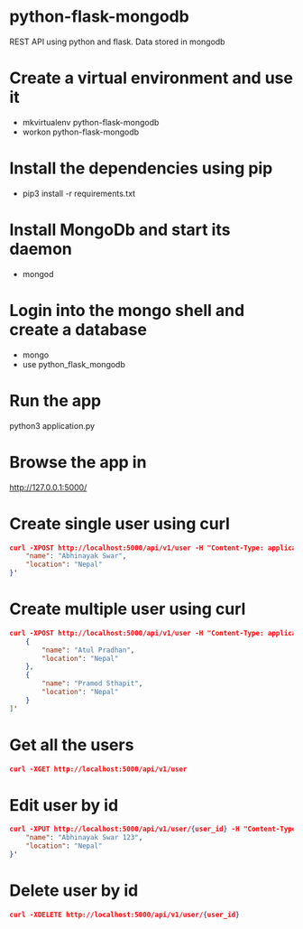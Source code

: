 # python-flask-mongodb
REST API using python and flask. Data stored in mongodb

# Create a virtual environment and use it
- mkvirtualenv python-flask-mongodb
- workon python-flask-mongodb

# Install the dependencies using pip
- pip3 install -r requirements.txt

# Install MongoDb and start its daemon
- mongod

# Login into the mongo shell and create a database
- mongo
- use python_flask_mongodb

# Run the app
python3 application.py

# Browse the app in
http://127.0.0.1:5000/

# Create single user using curl
```json
curl -XPOST http://localhost:5000/api/v1/user -H "Content-Type: application/json" -d '{
    "name": "Abhinayak Swar",
    "location": "Nepal"
}'
```

# Create multiple user using curl
```json
curl -XPOST http://localhost:5000/api/v1/user -H "Content-Type: application/json" -d '[
    {
        "name": "Atul Pradhan",
        "location": "Nepal"
    },
    {
        "name": "Pramod Sthapit",
        "location": "Nepal"
    }
]'
```

# Get all the users
```json
curl -XGET http://localhost:5000/api/v1/user
```

# Edit user by id
```json
curl -XPUT http://localhost:5000/api/v1/user/{user_id} -H "Content-Type: application/json" -d '{
    "name": "Abhinayak Swar 123",
    "location": "Nepal"
}'
```

# Delete user by id
```json
curl -XDELETE http://localhost:5000/api/v1/user/{user_id}
```